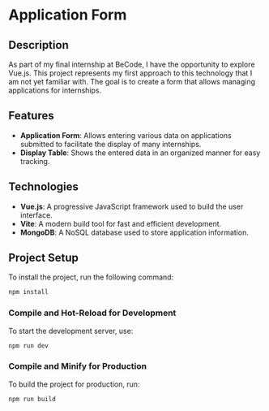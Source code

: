 # Application Form

## Description
As part of my final internship at BeCode, I have the opportunity to explore Vue.js. This project represents my first approach to this technology that I am not yet familiar with. The goal is to create a form that allows managing applications for internships.

## Features
- **Application Form**: Allows entering various data on applications submitted to facilitate the display of many internships.
- **Display Table**: Shows the entered data in an organized manner for easy tracking.

## Technologies
- **Vue.js**: A progressive JavaScript framework used to build the user interface.
- **Vite**: A modern build tool for fast and efficient development.
- **MongoDB**: A NoSQL database used to store application information.

## Project Setup

To install the project, run the following command:

```sh
npm install
```

### Compile and Hot-Reload for Development

To start the development server, use:

```sh
npm run dev
```

### Compile and Minify for Production

To build the project for production, run:

```sh
npm run build
```
